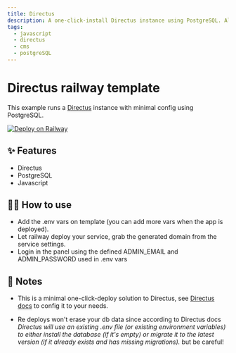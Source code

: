 ```yaml
---
title: Directus
description: A one-click-install Directus instance using PostgreSQL. Always install lastest version know of Directus.
tags:
  - javascript
  - directus
  - cms
  - postgreSQL
---
```


# Directus railway template

This example runs a [Directus](https://directus.io/) instance with minimal config using PostgreSQL.

[![Deploy on Railway](https://railway.app/button.svg)](https://railway.app/new/template/2fy758?referralCode=4ArgSI)

## ✨ Features

- Directus
- PostgreSQL
- Javascript

## 💁‍♀️ How to use

- Add the .env vars on template (you can add more vars when the app is deployed).
- Let railway deploy your service, grab the generated domain from the service settings.
- Login in the panel using the defined ADMIN_EMAIL and ADMIN_PASSWORD used in .env vars

## 📝 Notes

- This is a minimal one-click-deploy solution to Directus, see [Directus docs](https://docs.directus.io/getting-started/introduction.html) to config it to your needs.

- Re deploys won't erase your db data since according to Directus docs *Directus will use an existing .env file (or existing environment variables) to either install the database (if it's empty) or migrate it to the latest version (if it already exists and has missing migrations).* but be careful!